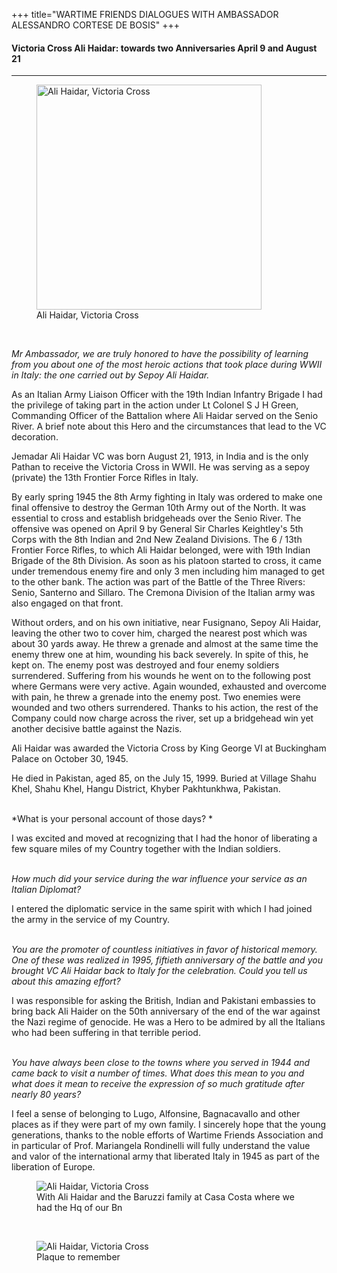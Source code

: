 +++
title="WARTIME FRIENDS DIALOGUES WITH AMBASSADOR ALESSANDRO CORTESE DE BOSIS"
+++

<h4>Victoria Cross Ali Haidar: towards two Anniversaries April 9 and August 21</h4>

<hr>

<figure>
	<img src="/images/interviews/dialogues_with_the_ambassador/Ali Haidar 1.jpg" height="360" alt="Ali Haidar, Victoria Cross"/>
	<figcaption>Ali Haidar, Victoria Cross</figcaption>
</figure><br>

*Mr Ambassador, we are truly honored to have the possibility of learning from you about one of the most heroic actions that took place during WWII in Italy: the one carried out by Sepoy Ali Haidar.*

As an Italian Army Liaison Officer with the 19th Indian Infantry Brigade I had the privilege of taking part in the action under Lt Colonel S J H Green, Commanding Officer of the Battalion where Ali Haidar served on the Senio River. A brief note about this Hero and the circumstances that lead to the VC decoration.

Jemadar Ali Haidar VC was born August 21, 1913, in India and is the only Pathan to receive the Victoria Cross in WWII. He was serving as a sepoy (private) the 13th Frontier Force Rifles in Italy.

By early spring 1945 the 8th Army fighting in Italy  was ordered to make one final offensive  to destroy the German 10th Army out of the North. It was essential to cross and establish bridgeheads over the Senio River. The offensive was opened on April 9 by General Sir Charles Keightley's 5th Corps with the 8th Indian and 2nd New Zealand Divisions. The 6 / 13th Frontier Force Rifles, to which Ali Haidar belonged, were with 19th Indian Brigade of the 8th Division. As soon as his platoon started to cross, it came under tremendous enemy fire and only 3 men including him managed to get to the other bank. The action was part of the Battle of the Three Rivers: Senio, Santerno and Sillaro.  The Cremona Division of the Italian army was also engaged on that front.

Without orders, and on his own initiative, near Fusignano, Sepoy Ali Haidar, leaving the other two to cover him, charged the nearest post which was about 30 yards away. He threw a grenade and almost at the same time the enemy threw one at him, wounding his back severely. In spite of this, he kept on. The enemy post was destroyed and four enemy soldiers surrendered. Suffering from his wounds he went on to the following post where Germans were very active. Again wounded, exhausted and overcome with pain, he threw a grenade into the enemy post. Two enemies were wounded and two others surrendered. Thanks to his action, the rest of the Company could now charge across the river, set up a bridgehead win yet another decisive battle against the Nazis.

Ali Haidar was awarded the Victoria Cross by King George VI at Buckingham Palace on October 30, 1945.

He died in Pakistan, aged 85, on the July 15, 1999. Buried at Village Shahu Khel, Shahu Khel, Hangu District, Khyber Pakhtunkhwa, Pakistan.
<br><br>

*What is your personal account of those days? *

I was excited and moved at recognizing that I had the honor of liberating a few square miles of my Country together with the Indian soldiers. 
<br><br>

*How much did your service during the war influence your service as an Italian Diplomat?*

I entered the diplomatic service in the same spirit with which I had joined the army in the service of my Country. 
<br><br>

*You are the promoter of countless initiatives in favor of historical memory. One of these was realized in 1995, fiftieth anniversary of the battle and you brought VC Ali Haidar back to Italy for the celebration. Could you tell us about this amazing effort?*

I was responsible for asking the British, Indian and Pakistani embassies to bring back Ali Haider on the 50th anniversary of the end of the war against the Nazi regime of genocide. He was a Hero to be admired by all the Italians who had been suffering in that terrible period. 
<br><br>

*You have always been close to the towns where you served in 1944 and came back to visit a number of times. What does this mean to you and what does it mean to receive the expression of so much gratitude after nearly 80 years?*

I feel a sense of belonging to Lugo, Alfonsine, Bagnacavallo and other places as if they were part of my own family. I sincerely hope that the young generations, thanks to the noble efforts of Wartime Friends Association and in particular of Prof. Mariangela Rondinelli will  fully understand the value and valor of the international army that liberated Italy in 1945 as part of the liberation of Europe.

<figure>
	<img src="/images/interviews/dialogues_with_the_ambassador/Ali Haidar 2.jpg" alt="Ali Haidar, Victoria Cross"/>
	<figcaption>With Ali Haidar and the Baruzzi family at Casa Costa where we had the Hq of our Bn</figcaption>
</figure>
<br>

<figure>
	<img src="/images/interviews/dialogues_with_the_ambassador/Ali Haidar 3.jpg" alt="Ali Haidar, Victoria Cross"/>
	<figcaption>Plaque to remember</figcaption>
</figure>
